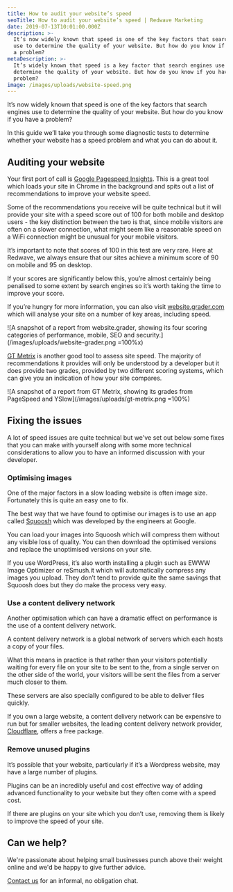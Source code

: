 ```yaml
---
title: How to audit your website’s speed
seoTitle: How to audit your website’s speed | Redwave Marketing
date: 2019-07-13T10:01:00.000Z
description: >-
  It’s now widely known that speed is one of the key factors that search engines
  use to determine the quality of your website. But how do you know if you have
  a problem?
metaDescription: >-
  It’s widely known that speed is a key factor that search engines use to
  determine the quality of your website. But how do you know if you have a
  problem?
image: /images/uploads/website-speed.png
---
```

It’s now widely known that speed is one of the key factors that search engines use to determine the quality of your website. But how do you know if you have a problem?

In this guide we’ll take you through some diagnostic tests to determine whether your website has a speed problem and what you can do about it.

## Auditing your website

Your first port of call is [Google Pagespeed Insights](https://developers.google.com/speed/pagespeed/insights/). This is a great tool which loads your site in Chrome in the background and spits out a list of recommendations to improve your website speed. 

Some of the recommendations you receive will be quite technical but it will provide your site with a speed score out of 100 for both mobile and desktop users - the key distinction between the two is that, since mobile visitors are often on a slower connection, what might seem like a reasonable speed on a WiFi connection might be unusual for your mobile visitors.

It’s important to note that scores of 100 in this test are very rare. Here at Redwave, we always ensure that our sites achieve a minimum score of 90 on mobile and 95 on desktop.

If your scores are significantly below this, you’re almost certainly being penalised to some extent by search engines so it’s worth taking the time to improve your score. 

If you’re hungry for more information, you can also visit [website.grader.com](https://website.grader.com) which will analyse your site on a number of key areas, including speed.

![A snapshot of a report from website.grader, showing its four scoring categories of performance, mobile, SEO and security.](/images/uploads/website-grader.png =100%x)

[GT Metrix](https://gtmetrix.com) is another good tool to assess site speed. The majority of recommendations it provides will only be understood by a developer but it does provide two grades, provided by two different scoring systems, which can give you an indication of how your site compares.

![A snapshot of a report from GT Metrix, showing its grades from PageSpeed and YSlow](/images/uploads/gt-metrix.png =100%)

## Fixing the issues

A lot of speed issues are quite technical but we've set out below some fixes that you can make with yourself along with some more technical considerations to allow you to have an informed discussion with your developer.

### Optimising images

One of the major factors in a slow loading website is often image size. Fortunately this is quite an easy one to fix. 

The best way that we have found to optimise our images is to use an app called [Squoosh](https://squoosh.app) which was developed by the engineers at Google.

You can load your images into Squoosh which will compress them without any visible loss of quality. You can then download the optimised versions and replace the unoptimised versions on your site.

If you use WordPress, it’s also worth installing a plugin such as EWWW Image Optimizer or reSmush.it which will automatically compress any images you upload. They don’t tend to provide quite the same savings that Squoosh does but they do make the process very easy.

### Use a content delivery network

Another optimisation which can have a dramatic effect on performance is the use of a content delivery network. 

A content delivery network is a global network of servers which each hosts a copy of your files.

What this means in practice is that rather than your visitors potentially waiting for every file on your site to be sent to the, from a single server on the other side of the world, your visitors will be sent the files from a server much closer to them.

These servers are also specially configured to be able to deliver files quickly. 

If you own a large website, a content delivery network can be expensive to run but for smaller websites, the leading content delivery network provider, [Cloudflare](https://www.cloudflare.com/), offers a free package.

### Remove unused plugins

It’s possible that your website, particularly if it’s a Wordpress website, may have a large number of plugins. 

Plugins can be an incredibly useful and cost effective way of adding advanced functionality to your website but they often come with a speed cost. 

If there are plugins on your site which you don’t use, removing them is likely to improve the speed of your site.

## Can we help?

We're passionate about helping small businesses punch above their weight online and we'd be happy to give further advice.

[Contact us](/contact/) for an informal, no obligation chat.
